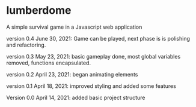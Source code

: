 # lumberdome
A simple survival game in a Javascript web application

version 0.4 June 30, 2021:
Game can be played, next phase is is polishing and refactoring.

version 0.3 May 23, 2021:
basic gameplay done, most global variables removed, functions encapsulated.

version 0.2 April 23, 2021:
began animating elements

version 0.1 April 18, 2021:
improved styling and added some features

Version 0.0 April 14, 2021:
added basic project structure 